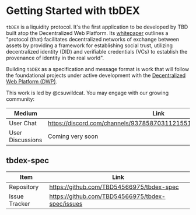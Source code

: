 # Getting Started with tbDEX

`tbDEX` is a liquidity protocol. It's the first application to be developed by TBD built atop the Decentralized Web Platform. Its [whitepaper](https://tbdex.io/whitepaper.pdf) outlines a "protocol (that) facilitates decentralized networks of exchange between assets by providing a framework for
establishing social trust, utilizing decentralized identity (DID) and verifiable credentials
(VCs) to establish the provenance of identity in the real world".

Building `tbDEX` as a specification and message format is work that will follow the foundational projects under active development with the [Decentralized Web Platform (DWP)](./GETTING_STARTED_DWP.md).

This work is led by @csuwildcat. You may engage with our growing community:

| Medium           | Link                                                               |
|------------------|--------------------------------------------------------------------|
| User Chat        | https://discord.com/channels/937858703112155166/949067728709369856 |
| User Discussions | Coming very soon                                                   |

## tbdex-spec
| Item          | Link                                             |
|---------------|--------------------------------------------------|
| Repository    | https://github.com/TBD54566975/tbdex-spec        |
| Issue Tracker | https://github.com/TBD54566975/tbdex-spec/issues |
